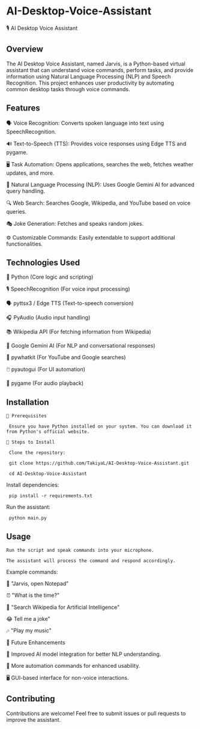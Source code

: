 # AI-Desktop-Voice-Assistant

🎙️ AI Desktop Voice Assistant

## Overview

The AI Desktop Voice Assistant, named Jarvis, is a Python-based virtual assistant that can understand voice commands, perform tasks, and provide information using Natural Language Processing (NLP) and Speech Recognition. This project enhances user productivity by automating common desktop tasks through voice commands.


## Features

   🗣️ Voice Recognition: Converts spoken language into text using SpeechRecognition.
   
   🔊 Text-to-Speech (TTS): Provides voice responses using Edge TTS and pygame.
   
   🖥️ Task Automation: Opens applications, searches the web, fetches weather updates, and more.
   
   🤖 Natural Language Processing (NLP): Uses Google Gemini AI for advanced query handling.
   
   🔍 Web Search: Searches Google, Wikipedia, and YouTube based on voice queries.
   
   🎭 Joke Generation: Fetches and speaks random jokes.
   
   ⚙️ Customizable Commands: Easily extendable to support additional functionalities.




## Technologies Used

   🐍 Python (Core logic and scripting)
   
   🎙️ SpeechRecognition (For voice input processing)
   
   🗣️ pyttsx3 / Edge TTS (Text-to-speech conversion)
   
   🎧 PyAudio (Audio input handling)
   
   📚 Wikipedia API (For fetching information from Wikipedia)
   
   🤖 Google Gemini AI (For NLP and conversational responses)
   
   🔎 pywhatkit (For YouTube and Google searches)
   
   🖱️ pyautogui (For UI automation)
   
   🎵 pygame (For audio playback)




## Installation

    🔹 Prerequisites
    
     Ensure you have Python installed on your system. You can download it from Python's official website.

    🔹 Steps to Install
    
     Clone the repository:
     
     git clone https://github.com/TakiyaL/AI-Desktop-Voice-Assistant.git
     
     cd AI-Desktop-Voice-Assistant




Install dependencies:

     pip install -r requirements.txt




Run the assistant:

     python main.py




## Usage

    Run the script and speak commands into your microphone.
    
    The assistant will process the command and respond accordingly.




Example commands:

📝 "Jarvis, open Notepad"

⏰ "What is the time?"

📖 "Search Wikipedia for Artificial Intelligence"

😂  Tell me a joke"

🎶 "Play my music"

🔮 Future Enhancements

🤖 Improved AI model integration for better NLP understanding.

🔄 More automation commands for enhanced usability.

🖥️ GUI-based interface for non-voice interactions.





## Contributing

Contributions are welcome! Feel free to submit issues or pull requests to improve the assistant.
